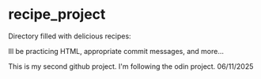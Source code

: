 # recipe_project
Directory filled with delicious recipes: 

Ill be practicing HTML, appropriate commit messages, and more...

This is my second github project. 
I'm following the odin project. 06/11/2025